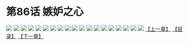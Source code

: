 # 第86话 嫉妒之心
![](https://s2.baozimh.com/scomic/sanyanxiaotianlu-samanhua/0/85-508j/1.jpg)
![](https://s2.baozimh.com/scomic/sanyanxiaotianlu-samanhua/0/85-508j/2.jpg)
![](https://s2.baozimh.com/scomic/sanyanxiaotianlu-samanhua/0/85-508j/3.jpg)
![](https://s2.baozimh.com/scomic/sanyanxiaotianlu-samanhua/0/85-508j/4.jpg)
![](https://s2.baozimh.com/scomic/sanyanxiaotianlu-samanhua/0/85-508j/5.jpg)
![](https://s2.baozimh.com/scomic/sanyanxiaotianlu-samanhua/0/85-508j/6.jpg)
![](https://s2.baozimh.com/scomic/sanyanxiaotianlu-samanhua/0/85-508j/7.jpg)
![](https://s2.baozimh.com/scomic/sanyanxiaotianlu-samanhua/0/85-508j/8.jpg)
![](https://s2.baozimh.com/scomic/sanyanxiaotianlu-samanhua/0/85-508j/9.jpg)
![](https://s2.baozimh.com/scomic/sanyanxiaotianlu-samanhua/0/85-508j/10.jpg)
![](https://s2.baozimh.com/scomic/sanyanxiaotianlu-samanhua/0/85-508j/11.jpg)
![](https://s2.baozimh.com/scomic/sanyanxiaotianlu-samanhua/0/85-508j/12.jpg)
![](https://s2.baozimh.com/scomic/sanyanxiaotianlu-samanhua/0/85-508j/13.jpg)
![](https://s2.baozimh.com/scomic/sanyanxiaotianlu-samanhua/0/85-508j/14.jpg)
![](https://s2.baozimh.com/scomic/sanyanxiaotianlu-samanhua/0/85-508j/15.jpg)
![](https://s2.baozimh.com/scomic/sanyanxiaotianlu-samanhua/0/85-508j/16.jpg)
![](https://s2.baozimh.com/scomic/sanyanxiaotianlu-samanhua/0/85-508j/17.jpg)
![](https://s2.baozimh.com/scomic/sanyanxiaotianlu-samanhua/0/85-508j/18.jpg)
![](https://s2.baozimh.com/scomic/sanyanxiaotianlu-samanhua/0/85-508j/19.jpg)
[【上一章】](./85.md)
[【目录】](./README.md)
[【下一章】](./87.md)
